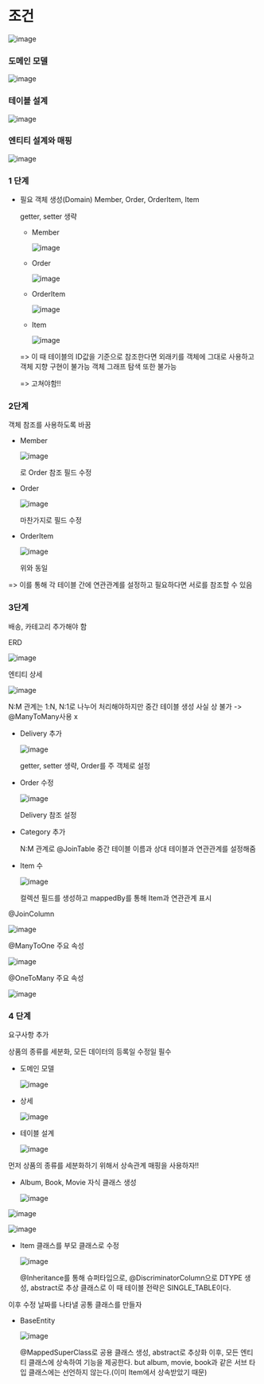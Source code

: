 # 조건

![image](https://github.com/ManchanTime/TrashBoys/assets/127479677/999e7c99-3a66-4cfe-a8ba-ddad85229da0)

### 도메인 모델

![image](https://github.com/ManchanTime/TrashBoys/assets/127479677/5ae87887-0621-4cee-b9fc-70959f2b0983)


### 테이블 설계

![image](https://github.com/ManchanTime/TrashBoys/assets/127479677/d57c436b-65e8-4def-90ba-9ff4e6a7a4ca)


### 엔티티 설계와 매핑

![image](https://github.com/ManchanTime/TrashBoys/assets/127479677/12d58501-88f7-4fc2-a495-695ee5ee75c1)

### 1 단계
+ 필요 객체 생성(Domain)
  Member, Order, OrderItem, Item

  getter, setter 생략
  + Member
    
    ![image](https://github.com/ManchanTime/TrashBoys/assets/127479677/37baae96-8779-4482-abc7-5f9b4d5bbdf9)

  + Order

    ![image](https://github.com/ManchanTime/TrashBoys/assets/127479677/80b1e3c5-d789-4a0a-9c45-7f87e113d7fe)

  + OrderItem
 
    ![image](https://github.com/ManchanTime/TrashBoys/assets/127479677/59920be3-7954-49c7-96c2-bd35d5ba2794)


  + Item
 
    ![image](https://github.com/ManchanTime/TrashBoys/assets/127479677/d2bd6ba1-b02a-4e46-8748-85ef3c6d656a)

  => 이 때 테이블의 ID값을 기준으로 참조한다면 외래키를 객체에 그대로 사용하고 객체 지향 구현이 불가능
  객체 그래프 탐색 또한 불가능

  => 고쳐야함!!

### 2단계

객체 참조를 사용하도록 바꿈

+ Member

  ![image](https://github.com/ManchanTime/TrashBoys/assets/127479677/4b7fc915-c5eb-426d-a2c2-5d6d9a55cf03)

  로 Order 참조 필드 수정

+ Order

  ![image](https://github.com/ManchanTime/TrashBoys/assets/127479677/97ecfb73-ca27-4a94-82af-c2b122c15366)

  마찬가지로 필드 수정

+ OrderItem

  ![image](https://github.com/ManchanTime/TrashBoys/assets/127479677/2734cefe-c243-4249-bd94-3276032a5d20)

  위와 동일

=> 이를 통해 각 테이블 간에 연관관계를 설정하고 필요하다면 서로를 참조할 수 있음

### 3단계

배송, 카테고리 추가해야 함

ERD

![image](https://github.com/ManchanTime/TrashBoys/assets/127479677/71ea6f8a-19f9-4d8c-ac24-e92c9c819d36)

엔티티 상세

![image](https://github.com/ManchanTime/TrashBoys/assets/127479677/5425c383-c6d3-4809-8fe1-d6677cbbf554)

N:M 관계는 1:N, N:1로 나누어 처리해야하지만 중간 테이블 생성 사실 상 불가 -> @ManyToMany사용 x

+ Delivery 추가

  ![image](https://github.com/ManchanTime/TrashBoys/assets/127479677/c25299db-0a6a-4d3d-b4a2-8545475acfed)

  getter, setter 생략, Order를 주 객체로 설정
+ Order 수정

  ![image](https://github.com/ManchanTime/TrashBoys/assets/127479677/21a3b43c-656c-41a6-acf4-a96e756f0274)

  Delivery 참조 설정

+ Category 추가

  
  N:M 관계로 @JoinTable 중간 테이블 이름과 상대 테이블과 연관관계를 설정해줌
  
+ Item 수

  ![image](https://github.com/ManchanTime/TrashBoys/assets/127479677/c6ce0b3a-54b9-420b-b3b4-527a2338b9a6)

  컬렉션 필드를 생성하고 mappedBy를 통해 Item과 연관관계 표시
  
@JoinColumn

![image](https://github.com/ManchanTime/TrashBoys/assets/127479677/ee82486e-1f97-4edb-af50-0c7377d5f970)

@ManyToOne 주요 속성

![image](https://github.com/ManchanTime/TrashBoys/assets/127479677/87efab74-d6ff-4aa8-bca9-9c884f4e30ab)

@OneToMany 주요 속성

![image](https://github.com/ManchanTime/TrashBoys/assets/127479677/f95d1f4f-8349-450b-b62f-ad1f15992a40)


### 4 단계

요구사항 추가

상품의 종류를 세분화, 모든 데이터의 등록일 수정일 필수

+ 도메인 모델

  ![image](https://github.com/ManchanTime/TrashBoys/assets/127479677/5a3f4627-e2e6-4dec-aff0-5c9b76a47f18)

+ 상세

  ![image](https://github.com/ManchanTime/TrashBoys/assets/127479677/acb8e487-8347-403c-9468-97951b0b1499)

+ 테이블 설계

  ![image](https://github.com/ManchanTime/TrashBoys/assets/127479677/ea046846-f375-44f1-9356-7b0008cb1b6a)

먼저 상품의 종류를 세분화하기 위해서 상속관계 매핑을 사용하자!!

+ Album, Book, Movie 자식 클래스 생성

  ![image](https://github.com/ManchanTime/TrashBoys/assets/127479677/aa62c14e-a1fc-4b72-bdc8-ebd3adb6d531)

![image](https://github.com/ManchanTime/TrashBoys/assets/127479677/44fbe45e-e596-4123-bcb3-8373cddd174d)

![image](https://github.com/ManchanTime/TrashBoys/assets/127479677/db69d36c-e877-458a-be69-d93f97c6dfe4)

+ Item 클래스를 부모 클래스로 수정

  ![image](https://github.com/ManchanTime/TrashBoys/assets/127479677/e62ccda3-c6ef-468e-ba21-6d6519337ce5)

  @Inheritance를 통해 슈퍼타입으로, @DiscriminatorColumn으로 DTYPE 생성, abstract로 추상 클래스로
  이 때 테이블 전략은 SINGLE_TABLE이다.

이후 수정 날짜를 나타낼 공통 클래스를 만들자

+ BaseEntity

  ![image](https://github.com/ManchanTime/TrashBoys/assets/127479677/ab32f8b6-b5ac-4e08-9275-6a0a015292a1)

  @MappedSuperClass로 공용 클래스 생성, abstract로 추상화
  이후, 모든 엔티티 클래스에 상속하여 기능을 제공한다. but album, movie, book과 같은 서브 타입 클래스에는 선언하지 않는다.(이미 Item에서 상속받았기 때문)
